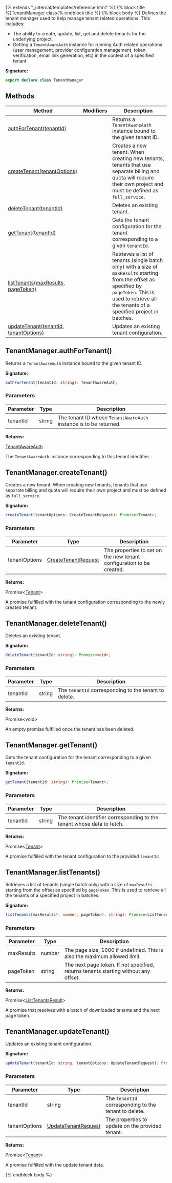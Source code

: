 {% extends "_internal/templates/reference.html" %}
{% block title %}TenantManager class{% endblock title %}
{% block body %}
Defines the tenant manager used to help manage tenant related operations. This includes: <ul> <li>The ability to create, update, list, get and delete tenants for the underlying project.</li> <li>Getting a `TenantAwareAuth` instance for running Auth related operations (user management, provider configuration management, token verification, email link generation, etc) in the context of a specified tenant.</li> </ul>

<b>Signature:</b>

```typescript
export declare class TenantManager 
```

## Methods

|  Method | Modifiers | Description |
|  --- | --- | --- |
|  [authForTenant(tenantId)](./firebase-admin.auth.tenantmanager.md#tenantmanagerauthfortenant) |  | Returns a <code>TenantAwareAuth</code> instance bound to the given tenant ID. |
|  [createTenant(tenantOptions)](./firebase-admin.auth.tenantmanager.md#tenantmanagercreatetenant) |  | Creates a new tenant. When creating new tenants, tenants that use separate billing and quota will require their own project and must be defined as <code>full_service</code>. |
|  [deleteTenant(tenantId)](./firebase-admin.auth.tenantmanager.md#tenantmanagerdeletetenant) |  | Deletes an existing tenant. |
|  [getTenant(tenantId)](./firebase-admin.auth.tenantmanager.md#tenantmanagergettenant) |  | Gets the tenant configuration for the tenant corresponding to a given <code>tenantId</code>. |
|  [listTenants(maxResults, pageToken)](./firebase-admin.auth.tenantmanager.md#tenantmanagerlisttenants) |  | Retrieves a list of tenants (single batch only) with a size of <code>maxResults</code> starting from the offset as specified by <code>pageToken</code>. This is used to retrieve all the tenants of a specified project in batches. |
|  [updateTenant(tenantId, tenantOptions)](./firebase-admin.auth.tenantmanager.md#tenantmanagerupdatetenant) |  | Updates an existing tenant configuration. |

## TenantManager.authForTenant()

Returns a `TenantAwareAuth` instance bound to the given tenant ID.

<b>Signature:</b>

```typescript
authForTenant(tenantId: string): TenantAwareAuth;
```

### Parameters

|  Parameter | Type | Description |
|  --- | --- | --- |
|  tenantId | string | The tenant ID whose <code>TenantAwareAuth</code> instance is to be returned. |

<b>Returns:</b>

[TenantAwareAuth](./firebase-admin.auth.tenantawareauth.md#tenantawareauth_class)

The `TenantAwareAuth` instance corresponding to this tenant identifier.

## TenantManager.createTenant()

Creates a new tenant. When creating new tenants, tenants that use separate billing and quota will require their own project and must be defined as `full_service`<!-- -->.

<b>Signature:</b>

```typescript
createTenant(tenantOptions: CreateTenantRequest): Promise<Tenant>;
```

### Parameters

|  Parameter | Type | Description |
|  --- | --- | --- |
|  tenantOptions | [CreateTenantRequest](./firebase-admin.auth.md#createtenantrequest) | The properties to set on the new tenant configuration to be created. |

<b>Returns:</b>

Promise&lt;[Tenant](./firebase-admin.auth.tenant.md#tenant_class)<!-- -->&gt;

A promise fulfilled with the tenant configuration corresponding to the newly created tenant.

## TenantManager.deleteTenant()

Deletes an existing tenant.

<b>Signature:</b>

```typescript
deleteTenant(tenantId: string): Promise<void>;
```

### Parameters

|  Parameter | Type | Description |
|  --- | --- | --- |
|  tenantId | string | The <code>tenantId</code> corresponding to the tenant to delete. |

<b>Returns:</b>

Promise&lt;void&gt;

An empty promise fulfilled once the tenant has been deleted.

## TenantManager.getTenant()

Gets the tenant configuration for the tenant corresponding to a given `tenantId`<!-- -->.

<b>Signature:</b>

```typescript
getTenant(tenantId: string): Promise<Tenant>;
```

### Parameters

|  Parameter | Type | Description |
|  --- | --- | --- |
|  tenantId | string | The tenant identifier corresponding to the tenant whose data to fetch. |

<b>Returns:</b>

Promise&lt;[Tenant](./firebase-admin.auth.tenant.md#tenant_class)<!-- -->&gt;

A promise fulfilled with the tenant configuration to the provided `tenantId`<!-- -->.

## TenantManager.listTenants()

Retrieves a list of tenants (single batch only) with a size of `maxResults` starting from the offset as specified by `pageToken`<!-- -->. This is used to retrieve all the tenants of a specified project in batches.

<b>Signature:</b>

```typescript
listTenants(maxResults?: number, pageToken?: string): Promise<ListTenantsResult>;
```

### Parameters

|  Parameter | Type | Description |
|  --- | --- | --- |
|  maxResults | number | The page size, 1000 if undefined. This is also the maximum allowed limit. |
|  pageToken | string | The next page token. If not specified, returns tenants starting without any offset. |

<b>Returns:</b>

Promise&lt;[ListTenantsResult](./firebase-admin.auth.listtenantsresult.md#listtenantsresult_interface)<!-- -->&gt;

A promise that resolves with a batch of downloaded tenants and the next page token.

## TenantManager.updateTenant()

Updates an existing tenant configuration.

<b>Signature:</b>

```typescript
updateTenant(tenantId: string, tenantOptions: UpdateTenantRequest): Promise<Tenant>;
```

### Parameters

|  Parameter | Type | Description |
|  --- | --- | --- |
|  tenantId | string | The <code>tenantId</code> corresponding to the tenant to delete. |
|  tenantOptions | [UpdateTenantRequest](./firebase-admin.auth.updatetenantrequest.md#updatetenantrequest_interface) | The properties to update on the provided tenant. |

<b>Returns:</b>

Promise&lt;[Tenant](./firebase-admin.auth.tenant.md#tenant_class)<!-- -->&gt;

A promise fulfilled with the update tenant data.

{% endblock body %}
